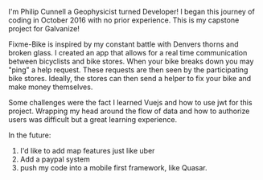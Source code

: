 I'm Philip Cunnell a Geophysicist turned Developer! I began this journey of coding in October 2016 with no prior experience. 
This is my capstone project for Galvanize!


Fixme-Bike is inspired by my constant battle with Denvers thorns and broken glass. I created an app that allows for a real time
communication between bicyclists and bike stores. When your bike breaks down you may "ping" a help request. These requests
are then seen by the participating bike stores. Ideally, the stores can then send a helper to fix your bike and make money
themselves. 


Some challenges were the fact I learned Vuejs and how to use jwt for this project. Wrapping my head around the flow of data and
how to authorize users was difficult but a great learning experience. 


In the future: 
1) I'd like to add map features just like uber 
2) Add a paypal system 
3) push my code into a mobile first framework, like Quasar.
